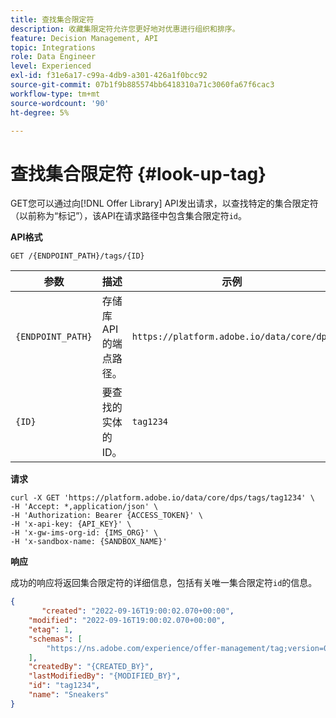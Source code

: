```yaml
---
title: 查找集合限定符
description: 收藏集限定符允许您更好地对优惠进行组织和排序。
feature: Decision Management, API
topic: Integrations
role: Data Engineer
level: Experienced
exl-id: f31e6a17-c99a-4db9-a301-426a1f0bcc92
source-git-commit: 07b1f9b885574bb6418310a71c3060fa67f6cac3
workflow-type: tm+mt
source-wordcount: '90'
ht-degree: 5%

---
```


# 查找集合限定符 {#look-up-tag}

GET您可以通过向[!DNL Offer Library] API发出请求，以查找特定的集合限定符（以前称为“标记”），该API在请求路径中包含集合限定符`id`。

**API格式**

```http
GET /{ENDPOINT_PATH}/tags/{ID}
```

| 参数 | 描述 | 示例 |
| --------- | ----------- | ------- |
| `{ENDPOINT_PATH}` | 存储库API的端点路径。 | `https://platform.adobe.io/data/core/dps` |
| `{ID}` | 要查找的实体的ID。 | `tag1234` |

**请求**

```shell
curl -X GET 'https://platform.adobe.io/data/core/dps/tags/tag1234' \
-H 'Accept: *,application/json' \
-H 'Authorization: Bearer {ACCESS_TOKEN}' \
-H 'x-api-key: {API_KEY}' \
-H 'x-gw-ims-org-id: {IMS_ORG}' \
-H 'x-sandbox-name: {SANDBOX_NAME}'
```

**响应**

成功的响应将返回集合限定符的详细信息，包括有关唯一集合限定符`id`的信息。

```json
{
       "created": "2022-09-16T19:00:02.070+00:00",
    "modified": "2022-09-16T19:00:02.070+00:00",
    "etag": 1,
    "schemas": [
        "https://ns.adobe.com/experience/offer-management/tag;version=0.1"
    ],
    "createdBy": "{CREATED_BY}",
    "lastModifiedBy": "{MODIFIED_BY}",
    "id": "tag1234",
    "name": "Sneakers"
}
```
